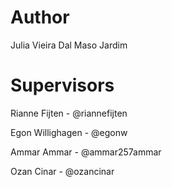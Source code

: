 # Author
Julia Vieira Dal Maso Jardim

# Supervisors
Rianne Fijten - @riannefijten

Egon Willighagen - @egonw

Ammar Ammar - @ammar257ammar

Ozan Cinar - @ozancinar
